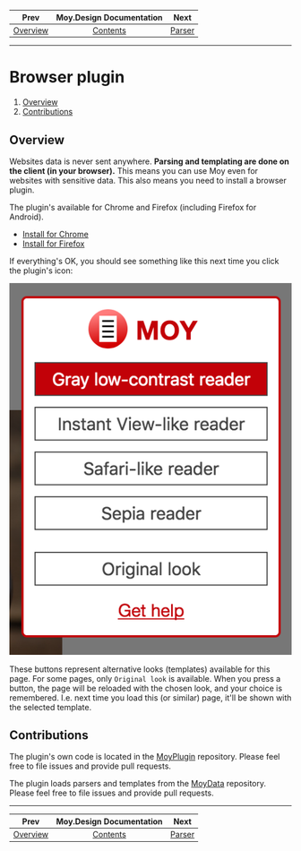 
| Prev | Moy.Design Documentation          | Next                        |
| ---- |:---------------------------------:| --------------------------- |
| [Overview](overview.md#overview) | [Contents](../README.md#contents) | [Parser](parser.md#parser) |
---

# Browser plugin

1. [Overview](#overview)
1. [Contributions](#contributions)

## Overview

Websites data is never sent anywhere. **Parsing and templating are done on the client (in your browser).** This means you can use Moy even for websites with sensitive data. This also means you need to install a browser plugin.

The plugin's available for Chrome and Firefox (including Firefox for Android).

* [Install for Chrome](https://chrome.google.com/webstore/detail/moydesign/kgepfphemgiidklhpnfoobmoieiglgon)
* [Install for Firefox](https://moy.design/extension/firefox)

If everything's OK, you should see something like this next time you click the plugin's icon:

![Plugin pop-up](plugin-popup.png)

These buttons represent alternative looks (templates) available for this page. For some pages, only `Original look` is available. When you press a button, the page will be reloaded with the chosen look, and your choice is remembered. I.e. next time you load this (or similar) page, it'll be shown with the selected template.

## Contributions

The plugin's own code is located in the [MoyPlugin](https://github.com/MoyDesign/MoyPlugin) repository. Please feel free to file issues and provide pull requests.

The plugin loads parsers and templates from the [MoyData](https://github.com/MoyDesign/MoyData) repository. Please feel free to file issues and provide pull requests.

---
| Prev | Moy.Design Documentation          | Next                        |
| ---- |:---------------------------------:| --------------------------- |
| [Overview](overview.md#overview) | [Contents](../README.md#contents) | [Parser](parser.md#parser) |
